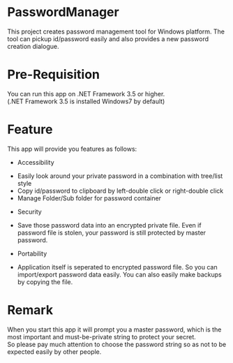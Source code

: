 # PasswordManager
This project creates password management tool for Windows platform. The tool can pickup id/password easily and also provides a new password creation dialogue.

# Pre-Requisition
You can run this app on .NET Framework 3.5 or higher.  
(.NET Framework 3.5 is installed Windows7 by default)  

# Feature
This app will provide you features as follows:  

* Accessibility
 - Easily look around your private password in a combination with tree/list style
 - Copy id/password to clipboard by left-double click or right-double click
 - Manage Folder/Sub folder for password container
* Security
 - Save those password data into an encrypted private file. Even if password file is stolen, your password is still protected by master password.
* Portability
 - Application itself is seperated to encrypted password file. So you can import/export password data easily. You can also easily make backups by copying the file.

# Remark
When you start this app it will prompt you a master password, which is the most important and must-be-private string to protect your secret.  
So please pay much attention to choose the password string so as not to be expected easily by other people.